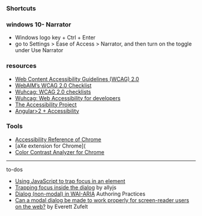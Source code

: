 ### Shortcuts

### windows 10- Narrator

- Windows logo key + Ctrl + Enter
- go to Settings  > Ease of Access > Narrator, and then turn on the toggle under Use Narrator

### resources

- [Web Content Accessibility Guidelines (WCAG) 2.0 ](https://www.w3.org/TR/WCAG20/)
- [WebAIM’s WCAG 2.0 Checklist](http://webaim.org/standards/wcag/checklist)
- [Wuhcag: WCAG 2.0 checklists](https://www.wuhcag.com/wcag-checklist/)
- [Wuhcag: Web Accessibility for developers](https://www.wuhcag.com/)
- [The Accessibility Project](https://a11yproject.com/)
- [Angular>2 + Accessibility](https://github.com/honggzb/Study-General/blob/master/Angular-Study/Angular2%2BAccessibility.md)


### Tools

- [Accessibility Reference of Chrome](https://developers.google.com/web/tools/chrome-devtools/accessibility/reference)
- [aXe extension for Chrome](
- [Color Contrast Analyzer for Chrome](https://accessibility.oit.ncsu.edu/tools/color-contrast-chrome/)

--------------------

to-dos

- [Using JavaScript to trap focus in an element](https://hiddedevries.nl/en/blog/2017-01-29-using-javascript-to-trap-focus-in-an-element)
- [Trapping focus inside the dialog](https://allyjs.io/tutorials/accessible-dialog.html#trapping-focus-inside-the-dialog) by allyjs
- [Dialog (non-modal) in WAI-ARIA](https://www.w3.org/TR/wai-aria-practices/#dialog_modal) Authoring Practices
- [Can a modal dialog be made to work properly for screen-reader users on the web?](http://zufelt.ca/blog/can-modal-dialog-be-made-work-properly-screen-reader-users-web) by Everett Zufelt
